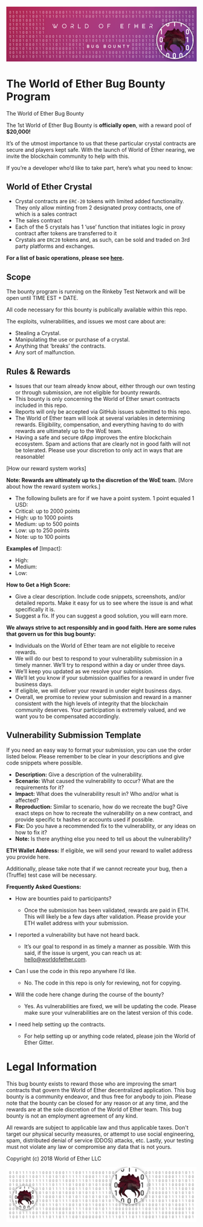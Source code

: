 ![Alt text](https://github.com/WorldOfEther/crystal-bug-bounty/blob/master/Bug%20Bounty.png)

# The World of Ether Bug Bounty Program

The World of Ether Bug Bounty 

The 1st World of Ether Bug Bounty is **officially open**, with a reward pool of **$20,000!**

It’s of the utmost importance to us that these particular crystal contracts are secure and players kept safe. With the launch of World of Ether nearing, we invite the blockchain community to help with this.

If you’re a developer who’d like to take part, here’s what you need to know:

## World of Ether Crystal

- Crystal contracts are `ERC-20` tokens with limited added functionality. They only allow minting from 2 designated proxy contracts, one of which is a sales contract 
- The sales contract 
- Each of the 5 crystals has 1 ‘use’ function that initiates logic in proxy contract after tokens are transferred to it
- Crystals are `ERC20` tokens and, as such, can be sold and traded on 3rd party platforms and exchanges.

**For a list of basic operations, please see [here](./WorldOfEther-Crystal-Basics.md).** 

## Scope

The bounty program is running on the Rinkeby Test Network and will be open until TIME EST + DATE.

All code necessary for this bounty is publically available within this repo.

The exploits, vulnerabilities, and issues we most care about are:

- Stealing a Crystal.
- Manipulating the use or purchase of a crystal.
- Anything that ‘breaks’ the contracts.
- Any sort of malfunction.

## Rules & Rewards

- Issues that our team already know about, either through our own testing or through submission, are not eligible for bounty rewards.
- This bounty is only concerning the World of Ether smart contracts included in this repo.
- Reports will only be accepted via GitHub issues submitted to this repo.
- The World of Ether team will look at several variables in determining rewards. Eligibility, compensation, and everything having to do with rewards are ultimately up to the WoE team.
- Having a safe and secure dApp improves the entire blockchain ecosystem. Spam and actions that are clearly not in good faith will not be tolerated. Please use your discretion to only act in ways that are reasonable!

[How our reward system works]


**Note: Rewards are ultimately up to the discretion of the WoE team.** [More about how the reward system works.]

- The following bullets are for if we have a point system. 1 point equaled 1 USD:
- Critical: up to 2000 points
- High: up to 1000 points
- Medium: up to 500 points
- Low: up to 250 points
- Note: up to 100 points

**Examples of** [Impact]:

- High:
- Medium:
- Low:

**How to Get a High Score:**

- Give a clear description. Include code snippets, screenshots, and/or detailed reports. Make it easy for us to see where the issue is and what specifically it is.
- Suggest a fix. If you can suggest a good solution, you will earn more.

**We always strive to act responsibly and in good faith. Here are some rules that govern us for this bug bounty:**

- Individuals on the World of Ether team are not eligible to receive rewards.
- We will do our best to respond to your vulnerability submission in a timely manner. We’ll try to respond within a day or under three days.
- We’ll keep you updated as we resolve your submission.
- We’ll let you know if your submission qualifies for a reward in under five business days.
- If eligible, we will deliver your reward in under eight business days.
- Overall, we promise to review your submission and reward in a manner consistent with the high levels of integrity that the blockchain community deserves. Your participation is extremely valued, and we want you to be compensated accordingly.

## Vulnerability Submission Template

If you need an easy way to format your submission, you can use the order listed below. Please remember to be clear in your descriptions and give code snippets where possible.

- **Description:** Give a description of the vulnerability. 
- **Scenario:** What caused the vulnerability to occur? What are the requirements for it?
- **Impact:** What does the vulnerability result in? Who and/or what is affected?
- **Reproduction:** Similar to scenario, how do we recreate the bug? Give exact steps on how to recreate the vulnerability on a new contract, and provide specific tx hashes or accounts used if possible.
- **Fix:** Do you have a recommended fix to the vulnerability, or any ideas on how to fix it?
- **Note:** Is there anything else you need to tell us about the vulnerability?

**ETH Wallet Address:** If eligible, we will send your reward to wallet address you provide here.

Additionally, please take note that if we cannot recreate your bug, then a (Truffle) test case will be necessary.

<b>Frequently Asked Questions:</b>

- How are bounties paid to participants?
  - Once the submission has been validated, rewards are paid in ETH. This will likely be a few days after validation. Please provide your ETH wallet address with your submission.

- I reported a vulnerability but have not heard back.
  - It’s our goal to respond in as timely a manner as possible. With this said, if the issue is urgent, you can reach us at: hello@worldofether.com.

- Can I use the code in this repo anywhere I’d like.
  - No. The code in this repo is only for reviewing, not for copying.

- Will the code here change during the course of the bounty?
  - Yes. As vulnerabilities are fixed, we will be updating the code. Please make sure your vulnerabilities are on the latest version of this code.

- I need help setting up the contracts.
  - For help setting up or anything code related, please join the World of Ether Gitter.


# Legal Information

This bug bounty exists to reward those who are improving the smart contracts that govern the World of Ether decentralized application. This bug bounty is a community endeavor, and thus free for anybody to join. Please note that the bounty can be closed for any reason or at any time, and the rewards are at the sole discretion of the World of Ether team. This bug bounty is not an employment agreement of any kind. 

All rewards are subject to applicable law and thus applicable taxes. Don't target our physical security measures, or attempt to use social engineering, spam, distributed denial of service (DDOS) attacks, etc. Lastly, your testing must not violate any law or compromise any data that is not yours.

Copyright (c) 2018 World of Ether LLC

![Alt text](https://github.com/WorldOfEther/crystal-bug-bounty/blob/master/Bug%20Bounty%20inside.png)




